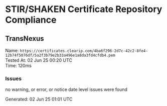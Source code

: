 # STIR/SHAKEN Certificate Repository Compliance

## TransNexus

Name: `https://certificates.clearip.com/4ba6f296-2d7c-42c2-8fe4-12b74f5076df/5a2f3b79e2b33a496e1a8da3fd4cfdb4.pem`\
Tested At: 02 Jun 25 00:20 UTC\
Time: 120ms

### Issues

no warning, or error, or notice date level issues were found

Generated: 02 Jun 25 01:01 UTC